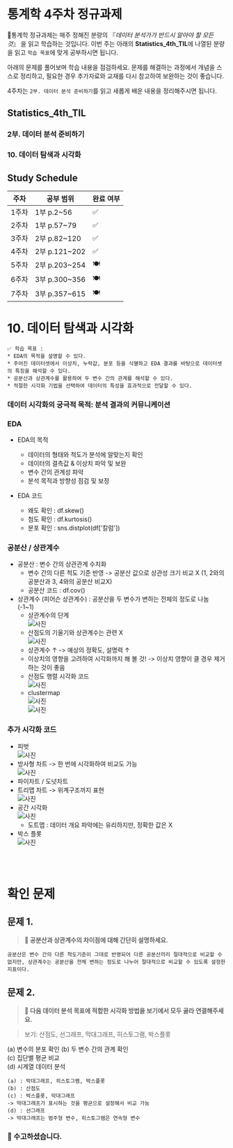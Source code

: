 # 통계학 4주차 정규과제

📌통계학 정규과제는 매주 정해진 분량의 『*데이터 분석가가 반드시 알아야 할 모든 것*』 을 읽고 학습하는 것입니다. 이번 주는 아래의 **Statistics_4th_TIL**에 나열된 분량을 읽고 `학습 목표`에 맞게 공부하시면 됩니다.

아래의 문제를 풀어보며 학습 내용을 점검하세요. 문제를 해결하는 과정에서 개념을 스스로 정리하고, 필요한 경우 추가자료와 교재를 다시 참고하여 보완하는 것이 좋습니다.

4주차는 `2부. 데이터 분석 준비하기`를 읽고 새롭게 배운 내용을 정리해주시면 됩니다.


## Statistics_4th_TIL

### 2부. 데이터 분석 준비하기
### 10. 데이터 탐색과 시각화



## Study Schedule

|주차 | 공부 범위     | 완료 여부 |
|----|----------------|----------|
|1주차| 1부 p.2~56     | ✅      |
|2주차| 1부 p.57~79    | ✅      | 
|3주차| 2부 p.82~120   | ✅      | 
|4주차| 2부 p.121~202  | ✅      | 
|5주차| 2부 p.203~254  | 🍽️      | 
|6주차| 3부 p.300~356  | 🍽️      | 
|7주차| 3부 p.357~615  | 🍽️      | 

<!-- 여기까진 그대로 둬 주세요-->

# 10. 데이터 탐색과 시각화

```
✅ 학습 목표 :
* EDA의 목적을 설명할 수 있다.
* 주어진 데이터셋에서 이상치, 누락값, 분포 등을 식별하고 EDA 결과를 바탕으로 데이터셋의 특징을 해석할 수 있다.
* 공분산과 상관계수를 활용하여 두 변수 간의 관계를 해석할 수 있다.
* 적절한 시각화 기법을 선택하여 데이터의 특성을 효과적으로 전달할 수 있다.
```
### 데이터 시각화의 궁극적 목적: 분석 결과의 커뮤니케이션

### EDA 

* EDA의 목적
    * 데이터의 형태와 척도가 분석에 알맞는지 확인
    * 데이터의 결측값 & 이상치 파악 및 보완
    * 변수 간의 관계성 파악
    * 분석 목적과 방향성 점검 및 보정 

* EDA 코드
    * 왜도 확인 : df.skew()
    * 첨도 확인 : df.kurtosis()
    * 분포 확인 : sns.distplot(df['칼럼']) 

### 공분산 / 상관계수

* 공분산 : 변수 간의 상관관계 수치화
    * 변수 간의 다른 척도 기준 반영 -> 공분산 값으로 상관성 크기 비교 X (1, 2와의 공분산과 3, 4와의 공분산 비교X)
    * 공분산 코드 : df.cov()
* 상관계수 (피어슨 상관계수) : 공분산을 두 변수가 변하는 전체의 정도로 나눔 (-1~1)
    * 상관계수의 단계    
        ![사진](/images/스크린샷%202025-05-06%20173548.png)    
    * 산점도의 기울기와 상관계수는 관련 X  
        ![사진](/images/스크린샷%202025-05-06%20173752.png)  
    * 상관계수 ↑ -> 예상의 정확도, 설명력 ↑
    * 이상치의 영향을 고려하여 시각화까지 해 볼 것! -> 이상치 영향이 클 경우 제거하는 것이 좋음 
    * 산점도 행렬 시각화 코드  
        ![사진](/images/스크린샷%202025-05-06%20174112.png)  
    * clustermap  
        ![사진](/images/스크린샷%202025-05-06%20175104.png)   
        ![사진](/images/스크린샷%202025-05-06%20175329.png)  

### 추가 시각화 코드
* 피벗  
    ![사진](/images/스크린샷%202025-05-06%20180649.png)  
* 방사형 차트 -> 한 번에 시각화하여 비교도 가능  
    ![사진](/images/스크린샷%202025-05-06%20180856.png)  
* 파이차트 / 도넛차트  
* 트리맵 차트 -> 위계구조까지 표현  
    ![사진](/images/스크린샷%202025-05-06%20181147.png)  
* 공간 시각화  
    ![사진](/images/스크린샷%202025-05-06%20181333.png)  
    * 도트맵 : 데이터 개요 파악에는 유리하지만, 정확한 값은 X 
* 박스 플롯  
    ![사진](/images/스크린샷%202025-05-06%20181547.png)  
<br>
<br>

# 확인 문제

## 문제 1.
> **🧚 공분산과 상관계수의 차이점에 대해 간단히 설명하세요.**

```
공분산은 변수 간의 다른 척도기준이 그대로 반영되어 다른 공분산끼리 절대적으로 비교할 수 없지만, 상관계수는 공분산을 전체 변하는 정도로 나누어 절대적으로 비교할 수 있도록 설정한 지표이다. 
```

## 문제 2.
> **🧚 다음 데이터 분석 목표에 적합한 시각화 방법을 보기에서 모두 골라 연결해주세요.**

> 보기: 산점도, 선그래프, 막대그래프, 히스토그램, 박스플롯

(a) 변수의 분포 확인 
(b) 두 변수 간의 관계 확인   
(c) 집단별 평균 비교   
(d) 시계열 데이터 분석

<!--중복 가능-->

```
(a) : 막대그래프, 히스토그램, 박스플롯   
(b) : 산점도  
(c) : 박스플롯, 막대그래프  
-> 막대그래프가 표시하는 것을 평균으로 설정해서 비교 가능  
(d) : 선그래프      
-> 막대그래프는 범주형 변수, 히스토그램은 연속형 변수 
```


### 🎉 수고하셨습니다.